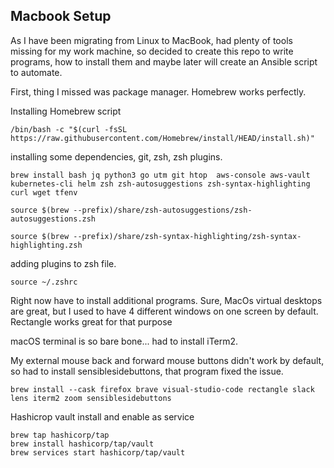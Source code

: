 ## Macbook Setup

  

As I have been migrating from Linux to MacBook, had plenty of tools missing for my work machine, so decided to create this repo to write programs, how to install them and maybe later will create an Ansible script to automate.

  

First, thing I missed was package manager.  Homebrew works perfectly.

  

Installing Homebrew script

    /bin/bash -c "$(curl -fsSL https://raw.githubusercontent.com/Homebrew/install/HEAD/install.sh)"
installing some dependencies, git, zsh, zsh plugins.

    brew install bash jq python3 go utm git htop  aws-console aws-vault kubernetes-cli helm zsh zsh-autosuggestions zsh-syntax-highlighting curl wget tfenv

    source $(brew --prefix)/share/zsh-autosuggestions/zsh-autosuggestions.zsh

    source $(brew --prefix)/share/zsh-syntax-highlighting/zsh-syntax-highlighting.zsh
adding plugins to zsh file.

    source ~/.zshrc
Right now have to install additional programs. Sure, MacOs virtual desktops are great, but I used to have 4 different windows on one screen by default. Rectangle works great for that purpose

macOS terminal is so bare bone...  had to install iTerm2. 

My external mouse back and forward mouse buttons didn't work by default, so had to install sensiblesidebuttons, that program fixed the issue.

    brew install --cask firefox brave visual-studio-code rectangle slack lens iterm2 zoom sensiblesidebuttons

Hashicrop vault install and enable as service

    brew tap hashicorp/tap
    brew install hashicorp/tap/vault
    brew services start hashicorp/tap/vault
